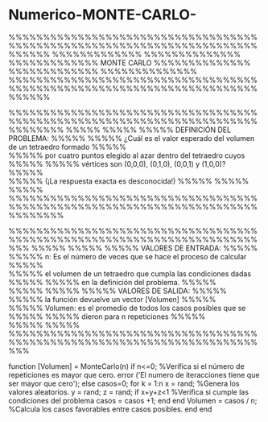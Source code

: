 # Numerico-MONTE-CARLO-
%%%%%%%%%%%%%%%%%%%%%%%%%%%%%%%%%%%%%%%%%%%%%%%%%%%%%%%%%%%%%%%%%%%%%%%%%%%%%%
%%%%%%%%%%%%%                                                   %%%%%%%%%%%%%%
%%%%%%%%%%%%%                       MONTE CARLO                 %%%%%%%%%%%%%%
%%%%%%%%%%%%%                                                   %%%%%%%%%%%%%%
%%%%%%%%%%%%%%%%%%%%%%%%%%%%%%%%%%%%%%%%%%%%%%%%%%%%%%%%%%%%%%%%%%%%%%%%%%%%%%

%%%%%%%%%%%%%%%%%%%%%%%%%%%%%%%%%%%%%%%%%%%%%%%%%%%%%%%%%%%%%%%%%%%%%%%%%%%%%%%%
%%%%%                                                                      %%%%%
%%%%%                       DEFINICIÓN DEL PROBLEMA:                       %%%%%
%%%%%    ¿Cuál es el valor esperado del volumen de un tetraedro formado    %%%%%     
%%%%%     por cuatro puntos elegido al azar dentro del tetraedro cuyos     %%%%%
%%%%%          vértices son (0,0,0), (0,1,0), (0,0,1) y (1,0,0)?           %%%%%     
%%%%%                (¡La respuesta exacta es desconocida!)                %%%%%
%%%%%                                                                      %%%%%
%%%%%%%%%%%%%%%%%%%%%%%%%%%%%%%%%%%%%%%%%%%%%%%%%%%%%%%%%%%%%%%%%%%%%%%%%%%%%%%%

%%%%%%%%%%%%%%%%%%%%%%%%%%%%%%%%%%%%%%%%%%%%%%%%%%%%%%%%%%%%%%%%%%%%%%%%%%%
%%%%%                                                                 %%%%%
%%%%%                         VALORES DE ENTRADA:                     %%%%%
%%%%% n: Es el número de veces que se hace el proceso de calcular     %%%%%     
%%%%%    el volumen de un tetraedro que cumpla las condiciones dadas  %%%%%
%%%%%    en la definición del problema.                               %%%%%   
%%%%%                                                                 %%%%%
%%%%%                         VALORES DE SALIDA:                      %%%%%
%%%%%            la función devuelve un vector [Volumen]              %%%%%     
%%%%% Volumen: es el promedio de todos los casos posibles que se      %%%%%
%%%%%          dieron para n repeticiones                             %%%%%   
%%%%%                                                                 %%%%%
%%%%%%%%%%%%%%%%%%%%%%%%%%%%%%%%%%%%%%%%%%%%%%%%%%%%%%%%%%%%%%%%%%%%%%%%%%%


function [Volumen] = MonteCarlo(n)
  if n<=0; %Verifica si el número de repeticiones es mayor que cero.
    error ('El numero de iteracciones tiene que ser mayor que cero');
  else
   casos=0;
   for k = 1:n
    x = rand;  %Genera los valores aleatorios.
    y = rand;
    z = rand;
    if x+y+z<1 %Verifica si cumple las condiciones del problema
      casos = casos +1;
    end
   end
   Volumen = casos / n; %Calcula los casos favorables entre casos posibles.
  end
end

